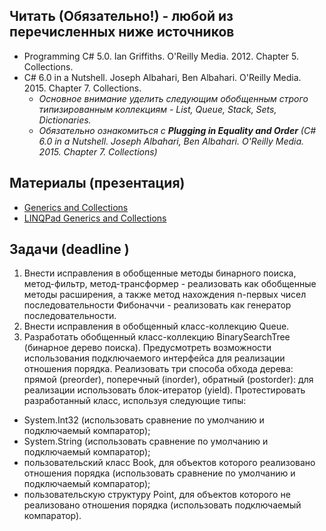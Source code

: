 ## Читать (Обязательно!) - любой из перечисленных ниже источников
- Programming C# 5.0. Ian Griffiths. O'Reilly Media. 2012. Chapter 5. Collections.
- C# 6.0 in a Nutshell. Joseph Albahari, Ben Albahari. O'Reilly Media. 2015. Chapter 7. Collections.
  - *Основное внимание уделить следующим обобщенным строго типизированным коллекциям - List, Queue, Stack, Sets, Dictionaries.*
  - *Обязательно ознакомиться с **Plugging in Equality and Order** (C# 6.0 in a Nutshell. Joseph Albahari, Ben Albahari. O'Reilly Media. 2015. Chapter 7. Collections)*

## Материалы (презентация)
- [Generics and Collections](https://github.com/EPM-RD-NETLAB/.NET-Framework-modules/tree/master/M10.%20Generics%20and%20Collections)
- [LINQPad Generics and Collections](https://drive.google.com/drive/u/0/folders/1hnixc0qkILYSvmikBzAu3iWRWH3Xj6Hh)

## Задачи (deadline )
1. Внести исправления в обобщенные методы бинарного поиска, метод-фильтр, метод-трансформер - реализовать как обобщенные методы расширения, а также метод нахождения n-первых чисел последовательности Фибоначчи - реализовать как генератор последовательности.
2. Внести исправления в обобщенный класс-коллекцию Queue.
3. Разработать обобщенный класс-коллекцию BinarySearchTree (бинарное дерево поиска). Предусмотреть возможности использования подключаемого интерфейса для реализации отношения порядка. Реализовать три способа обхода дерева: прямой (preorder), поперечный (inorder), обратный (postorder): для реализации использовать блок-итератор (yield). Протестировать разработанный класс, используя следующие типы:
  - System.Int32 (использовать сравнение по умолчанию и подключаемый компаратор); 
  - System.String (использовать сравнение по умолчанию и подключаемый компаратор); 
  - пользовательский класс Book, для объектов которого реализовано отношения порядка (использовать сравнение по умолчанию и подключаемый компаратор); 
  - пользовательскую структуру Point, для объектов которого не реализовано отношения порядка (использовать подключаемый компаратор).
